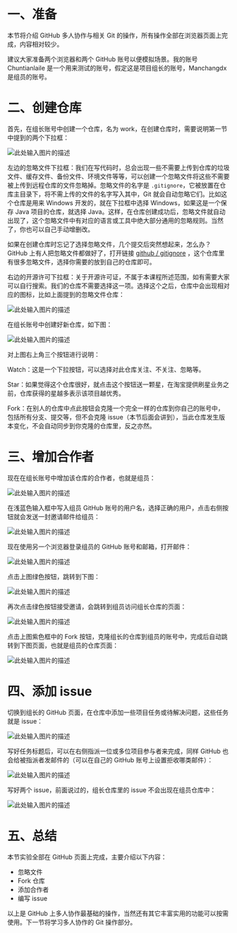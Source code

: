 # 一、准备

本节将介绍 GitHub 多人协作与相关 Git 的操作，所有操作全部在浏览器页面上完成，内容相对较少。

建议大家准备两个浏览器和两个 GitHub 账号以便模拟场景。我的账号 Chuntianlaile 是一个用来测试的账号，假定这是项目组长的账号，Manchangdx 是组员的账号。

# 二、创建仓库

首先，在组长账号中创建一个仓库，名为 work，在创建仓库时，需要说明第一节中提到的两个下拉框：

![此处输入图片的描述](https://doc.shiyanlou.com/document-uid310176labid9817timestamp1548756974628.png)

左边的忽略文件下拉框：我们在写代码时，总会出现一些不需要上传到仓库的垃圾文件、缓存文件、备份文件、环境文件等等，可以创建一个忽略文件将这些不需要被上传到远程仓库的文件忽略掉。忽略文件的名字是 `.gitignore`，它被放置在仓库主目录下，将不需上传的文件的名字写入其中，Git 就会自动忽略它们。比如这个仓库是用来 Windows 开发的，就在下拉框中选择 Windows，如果这是一个保存 Java 项目的仓库，就选择 Java。这样，在仓库创建成功后，忽略文件就自动出现了，这个忽略文件中有对应的语言或工具中绝大部分通用的忽略规则。当然了，你也可以自己手动增删改。

如果在创建仓库时忘记了选择忽略文件，几个提交后突然想起来，怎么办？GitHub 上有人把忽略文件都做好了，打开链接 [github / gitignore](https://github.com/github/gitignore) ，这个仓库里有很多忽略文件，选择你需要的放到自己的仓库即可。

右边的开源许可下拉框：关于开源许可证，不属于本课程所述范围，如有需要大家可以自行搜索。我们的仓库不需要选择这一项。选择这个之后，仓库中会出现相对应的图标，比如上面提到的忽略文件仓库：

![此处输入图片的描述](https://doc.shiyanlou.com/document-uid310176labid9817timestamp1548756987096.png)

在组长账号中创建好新仓库，如下图：

![此处输入图片的描述](https://doc.shiyanlou.com/document-uid310176labid9817timestamp1548756994832.png)

对上图右上角三个按钮进行说明：

Watch：这是一个下拉按钮，可以选择对此仓库关注、不关注、忽略等。

Star：如果觉得这个仓库很好，就点击这个按钮送一颗星，在淘宝提供刷星业务之前，仓库获得的星越多表示该项目越优秀。

Fork：在别人的仓库中点此按钮会克隆一个完全一样的仓库到你自己的账号中，包括所有分支、提交等，但不会克隆 issue（本节后面会讲到），当此仓库发生版本变化，不会自动同步到你克隆的仓库里，反之亦然。

# 三、增加合作者

现在在组长账号中增加该仓库的合作者，也就是组员：

![此处输入图片的描述](https://doc.shiyanlou.com/document-uid310176labid9817timestamp1548757006181.png)

在浅蓝色输入框中写入组员 GitHub 账号的用户名，选择正确的用户，点击右侧按钮就会发送一封邀请邮件给组员：

![此处输入图片的描述](https://doc.shiyanlou.com/document-uid310176labid9817timestamp1548757014860.png)

现在使用另一个浏览器登录组员的 GitHub 账号和邮箱，打开邮件：

![此处输入图片的描述](https://doc.shiyanlou.com/document-uid310176labid9817timestamp1548757023568.png)

点击上图绿色按钮，跳转到下图：

![此处输入图片的描述](https://doc.shiyanlou.com/document-uid310176labid9817timestamp1548757031920.png)

再次点击绿色按钮接受邀请，会跳转到组员访问组长仓库的页面：

![此处输入图片的描述](https://doc.shiyanlou.com/document-uid310176labid9817timestamp1548757042717.png)

点击上图紫色框中的 Fork 按钮，克隆组长的仓库到组员的账号中，完成后自动跳转到下图页面，也就是组员的仓库页面：

![此处输入图片的描述](https://doc.shiyanlou.com/document-uid310176labid9817timestamp1548757050587.png)

# 四、添加 issue

切换到组长的 GitHub 页面，在仓库中添加一些项目任务或待解决问题，这些任务就是 issue：

![此处输入图片的描述](https://doc.shiyanlou.com/document-uid310176labid9817timestamp1548757061726.png)

写好任务标题后，可以在右侧指派一位或多位项目参与者来完成，同样 GitHub 也会给被指派者发邮件的（可以在自己的 GitHub 账号上设置拒收哪类邮件）：

![此处输入图片的描述](https://doc.shiyanlou.com/document-uid310176labid9817timestamp1548757075745.png)

写好两个 issue，前面说过的，组长仓库里的 issue 不会出现在组员仓库中：

![此处输入图片的描述](https://doc.shiyanlou.com/document-uid310176labid9817timestamp1548757085371.png)

# 五、总结

本节实验全部在 GitHub 页面上完成，主要介绍以下内容：

- 忽略文件
- Fork 仓库
- 添加合作者
- 编写 issue

以上是 GitHub 上多人协作最基础的操作，当然还有其它丰富实用的功能可以按需使用。下一节将学习多人协作的 Git 操作部分。